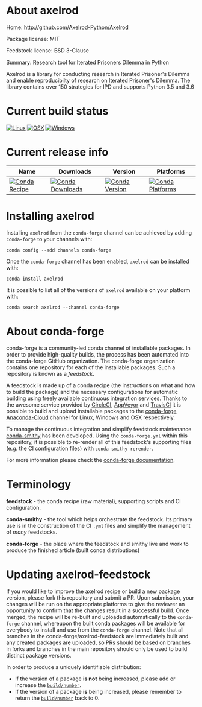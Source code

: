 About axelrod
=============

Home: http://github.com/Axelrod-Python/Axelrod

Package license: MIT

Feedstock license: BSD 3-Clause

Summary: Research tool for Iterated Prisoners Dilemma in Python

Axelrod is a library for conducting research in Iterated Prisoner's
Dilemma and enable reproducibilty of research on Iterated Prisoner's
Dilemma. The library contains over 150 strategies for IPD and supports
Python 3.5 and 3.6


Current build status
====================

[![Linux](https://img.shields.io/circleci/project/github/conda-forge/axelrod-feedstock/master.svg?label=Linux)](https://circleci.com/gh/conda-forge/axelrod-feedstock)
[![OSX](https://img.shields.io/travis/conda-forge/axelrod-feedstock/master.svg?label=macOS)](https://travis-ci.org/conda-forge/axelrod-feedstock)
[![Windows](https://img.shields.io/appveyor/ci/conda-forge/axelrod-feedstock/master.svg?label=Windows)](https://ci.appveyor.com/project/conda-forge/axelrod-feedstock/branch/master)

Current release info
====================

| Name | Downloads | Version | Platforms |
| --- | --- | --- | --- |
| [![Conda Recipe](https://img.shields.io/badge/recipe-axelrod-green.svg)](https://anaconda.org/conda-forge/axelrod) | [![Conda Downloads](https://img.shields.io/conda/dn/conda-forge/axelrod.svg)](https://anaconda.org/conda-forge/axelrod) | [![Conda Version](https://img.shields.io/conda/vn/conda-forge/axelrod.svg)](https://anaconda.org/conda-forge/axelrod) | [![Conda Platforms](https://img.shields.io/conda/pn/conda-forge/axelrod.svg)](https://anaconda.org/conda-forge/axelrod) |

Installing axelrod
==================

Installing `axelrod` from the `conda-forge` channel can be achieved by adding `conda-forge` to your channels with:

```
conda config --add channels conda-forge
```

Once the `conda-forge` channel has been enabled, `axelrod` can be installed with:

```
conda install axelrod
```

It is possible to list all of the versions of `axelrod` available on your platform with:

```
conda search axelrod --channel conda-forge
```


About conda-forge
=================

conda-forge is a community-led conda channel of installable packages.
In order to provide high-quality builds, the process has been automated into the
conda-forge GitHub organization. The conda-forge organization contains one repository
for each of the installable packages. Such a repository is known as a *feedstock*.

A feedstock is made up of a conda recipe (the instructions on what and how to build
the package) and the necessary configurations for automatic building using freely
available continuous integration services. Thanks to the awesome service provided by
[CircleCI](https://circleci.com/), [AppVeyor](http://www.appveyor.com/)
and [TravisCI](https://travis-ci.org/) it is possible to build and upload installable
packages to the [conda-forge](https://anaconda.org/conda-forge)
[Anaconda-Cloud](http://docs.anaconda.org/) channel for Linux, Windows and OSX respectively.

To manage the continuous integration and simplify feedstock maintenance
[conda-smithy](http://github.com/conda-forge/conda-smithy) has been developed.
Using the ``conda-forge.yml`` within this repository, it is possible to re-render all of
this feedstock's supporting files (e.g. the CI configuration files) with ``conda smithy rerender``.

For more information please check the [conda-forge documentation](https://conda-forge.org/docs/).

Terminology
===========

**feedstock** - the conda recipe (raw material), supporting scripts and CI configuration.

**conda-smithy** - the tool which helps orchestrate the feedstock.
                   Its primary use is in the construction of the CI ``.yml`` files
                   and simplify the management of *many* feedstocks.

**conda-forge** - the place where the feedstock and smithy live and work to
                  produce the finished article (built conda distributions)


Updating axelrod-feedstock
==========================

If you would like to improve the axelrod recipe or build a new
package version, please fork this repository and submit a PR. Upon submission,
your changes will be run on the appropriate platforms to give the reviewer an
opportunity to confirm that the changes result in a successful build. Once
merged, the recipe will be re-built and uploaded automatically to the
`conda-forge` channel, whereupon the built conda packages will be available for
everybody to install and use from the `conda-forge` channel.
Note that all branches in the conda-forge/axelrod-feedstock are
immediately built and any created packages are uploaded, so PRs should be based
on branches in forks and branches in the main repository should only be used to
build distinct package versions.

In order to produce a uniquely identifiable distribution:
 * If the version of a package **is not** being increased, please add or increase
   the [``build/number``](http://conda.pydata.org/docs/building/meta-yaml.html#build-number-and-string).
 * If the version of a package **is** being increased, please remember to return
   the [``build/number``](http://conda.pydata.org/docs/building/meta-yaml.html#build-number-and-string)
   back to 0.